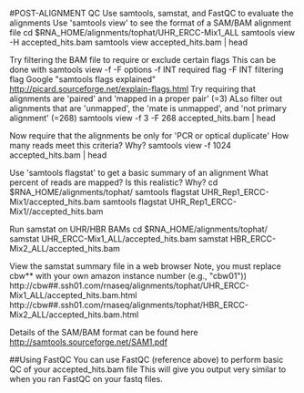 #POST-ALIGNMENT QC
Use samtools, samstat, and FastQC to evaluate the alignments
Use 'samtools view' to see the format of a SAM/BAM alignment file
	cd $RNA_HOME/alignments/tophat/UHR_ERCC-Mix1_ALL
	samtools view -H accepted_hits.bam
	samtools view accepted_hits.bam | head
	
Try filtering the BAM file to require or exclude certain flags
This can be done with samtools view -f -F options
 -f INT   required flag
 -F INT   filtering flag
Google "samtools flags explained"
 http://picard.sourceforge.net/explain-flags.html
Try requiring that alignments are 'paired' and 'mapped in a proper pair' (=3)
ALso filter out alignments that are 'unmapped', the 'mate is unmapped', and 'not primary alignment' (=268)
	samtools view -f 3 -F 268 accepted_hits.bam | head
	
Now require that the alignments be only for 'PCR or optical duplicate'
How many reads meet this criteria? Why?
	samtools view -f 1024 accepted_hits.bam | head
	
Use 'samtools flagstat' to get a basic summary of an alignment
What percent of reads are mapped? Is this realistic? Why?
	cd $RNA_HOME/alignments/tophat/
	samtools flagstat UHR_Rep1_ERCC-Mix1/accepted_hits.bam
	samtools flagstat UHR_Rep1_ERCC-Mix1//accepted_hits.bam
	
Run samstat on UHR/HBR BAMs
	cd $RNA_HOME/alignments/tophat/
	samstat UHR_ERCC-Mix1_ALL/accepted_hits.bam
	samstat HBR_ERCC-Mix2_ALL/accepted_hits.bam
	
View the samstat summary file in a web browser
Note, you must replace cbw** with your own amazon instance number (e.g., "cbw01"))
 http://cbw##.ssh01.com/rnaseq/alignments/tophat/UHR_ERCC-Mix1_ALL/accepted_hits.bam.html
 http://cbw##.ssh01.com/rnaseq/alignments/tophat/HBR_ERCC-Mix2_ALL/accepted_hits.bam.html
	
Details of the SAM/BAM format can be found here
 http://samtools.sourceforge.net/SAM1.pdf

##Using FastQC
You can use FastQC (reference above) to perform basic QC of your accepted_hits.bam file
This will give you output very similar to when you ran FastQC on your fastq files.
	
	
	
